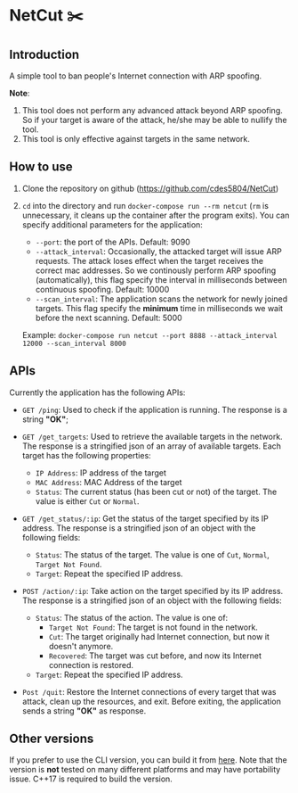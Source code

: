 # NetCut :scissors:

## Introduction

A simple tool to ban people's Internet connection with ARP spoofing.

**Note**:

1. This tool does not perform any advanced attack beyond ARP spoofing. So if your target is aware of the attack, he/she may be able to nullify the tool.
2. This tool is only effective against targets in the same network.

## How to use

1. Clone the repository on github (https://github.com/cdes5804/NetCut)

2. `cd` into the directory and run `docker-compose run --rm netcut` (`rm` is unnecessary, it cleans up the container after the program exits). You can specify additional parameters for the application:
   * `--port`: the port of the APIs. Default: 9090
   * `--attack_interval`: Occasionally, the attacked target will issue ARP requests. The attack loses effect when the target receives the correct mac addresses. So we continously perform ARP spoofing (automatically), this flag specify the interval in milliseconds between continuous spoofing. Default: 10000
   * `--scan_interval`: The application scans the network for newly joined targets. This flag specify the **minimum** time in milliseconds we wait before the next scanning. Default: 5000

   Example: `docker-compose run netcut --port 8888 --attack_interval 12000 --scan_interval 8000`

## APIs

Currently the application has the following APIs:

* `GET /ping`: Used to check if the application is running. The response is a string **"OK"**;
* `GET /get_targets`: Used to retrieve the available targets in the network. The response is a stringified json of an array of available targets. Each target has the following properties:

   * `IP Address`: IP address of the target
   * `MAC Address`: MAC Address of the target
   * `Status`: The current status (has been cut or not) of the target. The value is either `Cut` or `Normal`.
* `GET /get_status/:ip`: Get the status of the target specified by its IP address. The response is a stringified json of an object with the following fields:

   * `Status`: The status of the target. The value is one of `Cut`, `Normal`, `Target Not Found`.
   * `Target`: Repeat the specified IP address.

* `POST /action/:ip`: Take action on the target specified by its IP address. The response is a stringified json of an object with the following fields:

   * `Status`: The status of the action. The value is one of:
      * `Target Not Found`: The target is not found in the network.
      * `Cut`: The target originally had Internet connection, but now it doesn't anymore.
      * `Recovered`: The target was cut before, and now its Internet connection is restored.
   * `Target`: Repeat the specified IP address.

* `Post /quit`: Restore the Internet connections of every target that was attack, clean up the resources, and exit. Before exiting, the application sends a string **"OK"** as response.

## Other versions

If you prefer to use the CLI version, you can build it from [here](https://github.com/cdes5804/NetCut/tree/cli). Note that the version is **not** tested on many different platforms and may have portability issue. C++17 is required to build the version.

